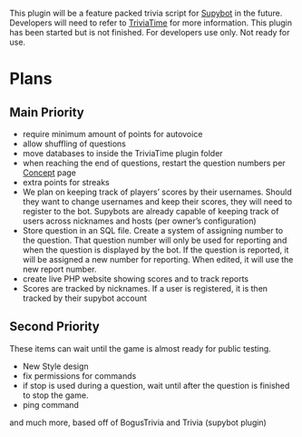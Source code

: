 This plugin will be a feature packed trivia script for [Supybot][] in the future. Developers will need to refer to [TriviaTime][] for more information.
This plugin has been started but is not finished. For developers use only. Not ready for use.

# Plans
## Main Priority

* require minimum amount of points for autovoice
* allow shuffling of questions
* move databases to inside the TriviaTime plugin folder
* when reaching the end of questions, restart the question numbers per [Concept][] page
* extra points for streaks
* We plan on keeping track of players’ scores by their usernames. Should they want to change usernames and keep their scores, they will need to register to the bot. Supybots are already capable of keeping track of users across nicknames and hosts (per owner’s configuration)
* Store question in an SQL file. Create a system of assigning number to the question. That question number will only be used for reporting and when the question is displayed by the bot. If the question is reported, it will be assigned a new number for reporting. When edited, it will use the new report number.
* create live PHP website showing scores and to track reports
* Scores are tracked by nicknames. If a user is registered, it is then tracked by their supybot account

## Second Priority
These items can wait until the game is almost ready for public testing.
* New Style design
* fix permissions for commands
* if stop is used during a question, wait until after the question is finished to stop the game.
* ping command

and much more, based off of BogusTrivia and Trivia (supybot plugin)

  [TriviaTime]: http://trivialand.org/triviatime/
  [Supybot]: http://sourceforge.net/projects/supybot/
  [Concept]: http://trivialand.org/triviatime/concept/
